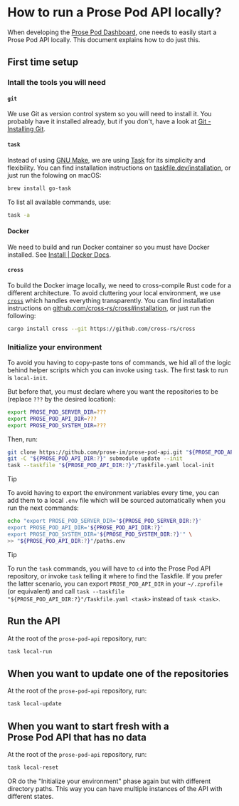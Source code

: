 # How to run a Prose Pod API locally?

When developing the [Prose Pod Dashboard], one needs to easily start a Prose Pod API locally.
This document explains how to do just this.

## First time setup

### Intall the tools you will need

#### `git`

We use Git as version control system so you will need to install it.
You probably have it installed already, but if you don't, have a look at
[Git - Installing Git](https://git-scm.com/book/en/v2/Getting-Started-Installing-Git).

#### `task`

Instead of using [GNU Make], we are using [Task] for its simplicity and flexibility.
You can find installation instructions on [taskfile.dev/installation],
or just run the folowing on macOS:

```bash
brew install go-task
```

To list all available commands, use:

```bash
task -a
```

#### Docker

We need to build and run Docker container so you must have Docker installed.
See [Install | Docker Docs](https://docs.docker.com/engine/install/).

#### `cross`

To build the Docker image locally, we need to cross-compile Rust code for a different architecture.
To avoid cluttering your local environment, we use [`cross`] which handles everything transparently.
You can find installation instructions on [github.com/cross-rs/cross#installation], or just run the following:

```bash
cargo install cross --git https://github.com/cross-rs/cross
```

### Initialize your environment

To avoid you having to copy-paste tons of commands, we hid all of the logic behind helper scripts
which you can invoke using `task`. The first task to run is `local-init`.

But before that, you must declare where you want the repositories to be
(replace `???` by the desired location):

```sh
export PROSE_POD_SERVER_DIR=???
export PROSE_POD_API_DIR=???
export PROSE_POD_SYSTEM_DIR=???
```

Then, run:

```sh
git clone https://github.com/prose-im/prose-pod-api.git "${PROSE_POD_API_DIR:?}"
git -C "${PROSE_POD_API_DIR:?}" submodule update --init
task --taskfile "${PROSE_POD_API_DIR:?}"/Taskfile.yaml local-init
```

> [!TIP]
> To avoid having to export the environment variables every time, you can add them to a local `.env` file
> which will be sourced automatically when you run the next commands:
>
> ```sh
> echo "export PROSE_POD_SERVER_DIR='${PROSE_POD_SERVER_DIR:?}'
> export PROSE_POD_API_DIR='${PROSE_POD_API_DIR:?}'
> export PROSE_POD_SYSTEM_DIR='${PROSE_POD_SYSTEM_DIR:?}'" \
> >> "${PROSE_POD_API_DIR:?}"/paths.env
> ```

> [!TIP]
> To run the `task` commands, you will have to `cd` into the Prose Pod API repository,
> or invoke `task` telling it where to find the Taskfile. If you prefer the latter scenario,
> you can export `PROSE_POD_API_DIR` in your `~/.zprofile` (or equivalent) and call
> `task --taskfile "${PROSE_POD_API_DIR:?}"/Taskfile.yaml <task>` instead of `task <task>`.

## Run the API

At the root of the `prose-pod-api` repository, run:

```sh
task local-run
```

## When you want to update one of the repositories

At the root of the `prose-pod-api` repository, run:

```sh
task local-update
```

## When you want to start fresh with a Prose Pod API that has no data

At the root of the `prose-pod-api` repository, run:

```sh
task local-reset
```

OR do the "Initialize your environment" phase again but with different directory paths.
This way you can have multiple instances of the API with different states.

[Prose Pod Dashboard]: https://github.com/prose-im/prose-pod-dashboard "prose-im/prose-pod-dashboard: Prose Pod dashboard. Static Web application used to interact with the Prose Pod API."
[Task]: https://stepci.com/ "Task"
[GNU Make]: https://www.gnu.org/software/make/ "Make - GNU Project - Free Software Foundation"
[`cross`]: https://github.com/cross-rs/cross "cross-rs/cross: “Zero setup” cross compilation and “cross testing” of Rust crates"
[github.com/cross-rs/cross#installation]: https://github.com/cross-rs/cross?tab=readme-ov-file#installation "cross-rs/cross: “Zero setup” cross compilation and “cross testing” of Rust crates"
[taskfile.dev/installation]: https://taskfile.dev/installation/ "Installation | Task"
